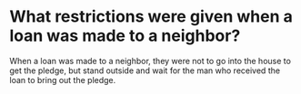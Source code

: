 # What restrictions were given when a loan was made to a neighbor?

When a loan was made to a neighbor, they were not to go into the house to get the pledge, but stand outside and wait for the man who received the loan to bring out the pledge.
